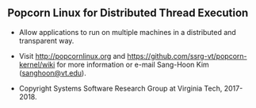Popcorn Linux for Distributed Thread Execution
----------------------------------------------

* Allow applications to run on multiple machines in a distributed and transparent way.

* Visit http://popcornlinux.org and https://github.com/ssrg-vt/popcorn-kernel/wiki for more information or e-mail Sang-Hoon Kim (sanghoon@vt.edu).

* Copyright Systems Software Research Group at Virginia Tech, 2017-2018.
